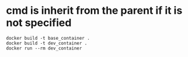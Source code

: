 # cmd is inherit from the parent if it is not specified

```
docker build -t base_container .
docker build -t dev_container .
docker run --rm dev_container
```
